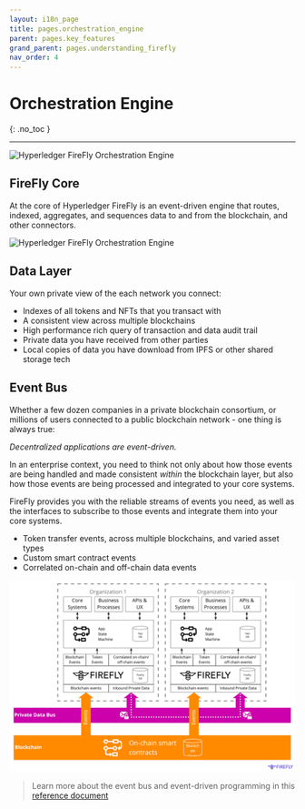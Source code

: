 ```yaml
---
layout: i18n_page
title: pages.orchestration_engine
parent: pages.key_features
grand_parent: pages.understanding_firefly
nav_order: 4
---
```


# Orchestration Engine

{: .no_toc }

---

![Hyperledger FireFly Orchestration Engine](../../images/firefly_functionality_overview_orchestration_engine.png)

## FireFly Core

At the core of Hyperledger FireFly is an event-driven engine that routes, indexed, aggregates, and sequences data
to and from the blockchain, and other connectors.

![Hyperledger FireFly Orchestration Engine](../../images/firefly_orchestration_engine.png)

## Data Layer

Your own private view of the each network you connect:

- Indexes of all tokens and NFTs that you transact with
- A consistent view across multiple blockchains
- High performance rich query of transaction and data audit trail
- Private data you have received from other parties
- Local copies of data you have download from IPFS or other shared storage tech

## Event Bus

Whether a few dozen companies in a private blockchain consortium, or millions of
users connected to a public blockchain network - one thing is always true:

_Decentralized applications are event-driven._

In an enterprise context, you need to think not only about how those events
are being handled and made consistent _within_ the blockchain layer,
but also how those events are being processed and integrated to your core systems.

FireFly provides you with the reliable streams of events you need, as well
as the interfaces to subscribe to those events and integrate them into your
core systems.

- Token transfer events, across multiple blockchains, and varied asset types
- Custom smart contract events
- Correlated on-chain and off-chain data events

![Hyperledger FireFly Event Mode](../../images/firefly_event_model.jpg)

> Learn more about the event bus and event-driven programming in this
> [reference document](../../reference/events.md)
